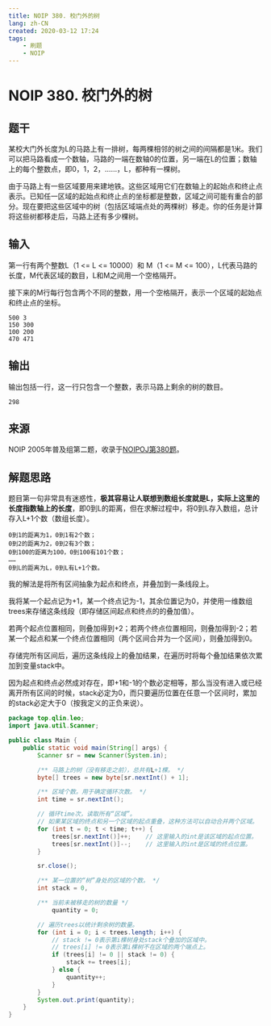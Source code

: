```yaml
---
title: NOIP 380. 校门外的树
lang: zh-CN
created: 2020-03-12 17:24
tags:
    - 刷题
    - NOIP
---
```


<script setup lang="ts">
import RevisionInfo from "@/components/RevisionInfo.vue";
</script>

# NOIP 380. 校门外的树

<RevisionInfo />

## 题干

某校大门外长度为L的马路上有一排树，每两棵相邻的树之间的间隔都是1米。我们可以把马路看成一个数轴，马路的一端在数轴0的位置，另一端在L的位置；数轴上的每个整数点，即0，1，2，……，L，都种有一棵树。

由于马路上有一些区域要用来建地铁。这些区域用它们在数轴上的起始点和终止点表示。已知任一区域的起始点和终止点的坐标都是整数，区域之间可能有重合的部分。现在要把这些区域中的树（包括区域端点处的两棵树）移走。你的任务是计算将这些树都移走后，马路上还有多少棵树。

## 输入

第一行有两个整数L（1 <= L <= 10000）和 M（1 <= M <= 100），L代表马路的长度，M代表区域的数目，L和M之间用一个空格隔开。

接下来的M行每行包含两个不同的整数，用一个空格隔开，表示一个区域的起始点和终止点的坐标。

```text
500 3
150 300
100 200
470 471
```

## 输出

输出包括一行，这一行只包含一个整数，表示马路上剩余的树的数目。

```text
298
```

## 来源

NOIP 2005年普及组第二题，收录于[NOIPOJ第380题](http://noipoj.cn/problem.php?id=380)。

## 解题思路

题目第一句非常具有迷惑性，**极其容易让人联想到数组长度就是L，实际上这里的长度指数轴上的长度**，即0到L的距离，但在求解过程中，将0到L存入数组，总计存入L+1个数（数组长度）。

```text
0到1的距离为1，0到1有2个数；
0到2的距离为2，0到2有3个数；
0到100的距离为100，0到100有101个数；
……
0到L的距离为L，0到L有L+1个数。
```

我的解法是将所有区间抽象为起点和终点，并叠加到一条线段上。

我将某一个起点记为+1，某一个终点记为-1，其余位置记为0，并使用一维数组trees来存储这条线段（即存储区间起点和终点的的叠加值）。

若两个起点位置相同，则叠加得到+2；若两个终点位置相同，则叠加得到-2；若某一个起点和某一个终点位置相同（两个区间合并为一个区间），则叠加得到0。

存储完所有区间后，遍历这条线段上的叠加结果，在遍历时将每个叠加结果依次累加到变量stack中。

因为起点和终点必然成对存在，即+1和-1的个数必定相等，那么当没有进入或已经离开所有区间的时候，stack必定为0，而只要遍历位置在任意一个区间时，累加的stack必定大于0（按我定义的正负来说）。

```java
package top.qlin.leo;
import java.util.Scanner;

public class Main {
	public static void main(String[] args) {
		Scanner sr = new Scanner(System.in);

		/** 马路上的树（没有移走之前），总共有L+1棵。 */
		byte[] trees = new byte[sr.nextInt() + 1];

		/** 区域个数。用于确定循环次数。 */
		int time = sr.nextInt();

		// 循环time次，读取所有“区域”。
		// 如果某区域的终点和另一个区域的起点重叠，这种方法可以自动合并两个区域。
		for (int t = 0; t < time; t++) {
			trees[sr.nextInt()]++;    // 这里输入的int是该区域的起点位置。
			trees[sr.nextInt()]--;    // 这里输入的int是区域的终点位置。
		}

		sr.close();

		/** 某一位置的“树”身处的区域的个数。 */
		int stack = 0,

		/** 当前未被移走的树的数量 */
			quantity = 0;

		// 遍历trees以统计剩余树的数量。
		for (int i = 0; i < trees.length; i++) {
			// stack != 0表示第i棵树身处stack个叠加的区域中。
			// trees[i] != 0表示第i棵树不在区域的两个端点上。
			if (trees[i] != 0 || stack != 0) {
				stack += trees[i];
			} else {
				quantity++;
			}
		}
		System.out.print(quantity);
	}
}
```

